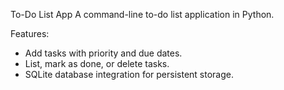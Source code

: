 To-Do List App
A command-line to-do list application in Python.

Features:
- Add tasks with priority and due dates.
- List, mark as done, or delete tasks.
- SQLite database integration for persistent storage.



